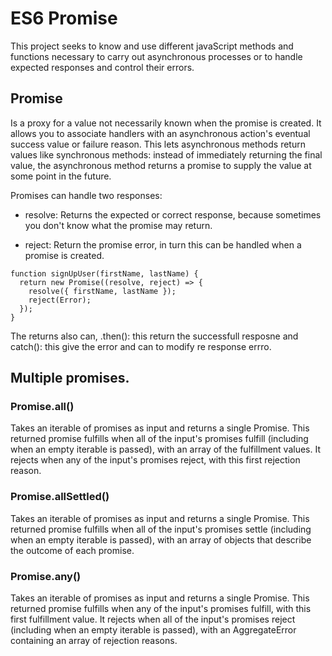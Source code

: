 # ES6 Promise

This project seeks to know and use different javaScript methods and functions necessary to carry out asynchronous processes or to handle expected responses and control their errors.

## Promise

Is a proxy for a value not necessarily known when the promise is created. It allows you to associate handlers with an asynchronous action's eventual success value or failure reason. This lets asynchronous methods return values like synchronous methods: instead of immediately returning the final value, the asynchronous method returns a promise to supply the value at some point in the future.

Promises can handle two responses:

* resolve: Returns the expected or correct response, because sometimes you don't know what the promise may return.

* reject: Return the promise error, in turn this can be handled when a promise is created.

```
function signUpUser(firstName, lastName) {
  return new Promise((resolve, reject) => {
    resolve({ firstName, lastName });
    reject(Error);
  });
}
```

The returns also can, .then(): this return the successfull resposne and catch(): this give the error and can to modify re response errro.

## Multiple promises.

### Promise.all()
Takes an iterable of promises as input and returns a single Promise. This returned promise fulfills when all of the input's promises fulfill (including when an empty iterable is passed), with an array of the fulfillment values. It rejects when any of the input's promises reject, with this first rejection reason.

### Promise.allSettled()
Takes an iterable of promises as input and returns a single Promise. This returned promise fulfills when all of the input's promises settle (including when an empty iterable is passed), with an array of objects that describe the outcome of each promise.

### Promise.any()
Takes an iterable of promises as input and returns a single Promise. This returned promise fulfills when any of the input's promises fulfill, with this first fulfillment value. It rejects when all of the input's promises reject (including when an empty iterable is passed), with an AggregateError containing an array of rejection reasons.
